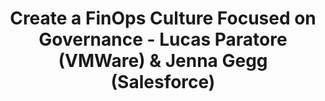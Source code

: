 ---
title: Create a FinOps Culture Focused on Governance - Lucas Paratore (VMWare) & Jenna Gegg (Salesforce)
description: This session, sponsored by VMware (CloudHealth), covered the types of policies that can be created, motivational tactics for enforcing governance, and how to progress from governance alerting to governance automation.
date-added: Nov 2022
type: Video
source: Foundation Contribution
label: FinOps X
link: https://www.youtube.com/watch?v=wiqCovCttOc&list=PLUSCToibAswmu2V2rbm3ZjTLw3OZ9F2SB&index=18
framework-capabilities:
  - capability_policy-governance
  - capability_decision-accountability-structure
framework-persona:
  - finance
  - product
  - engineering
  - practitioner
framework-maturity:
  - walk
  - crawl
  - run
cloud-provider:
  - AWS
  - Azure
  - GCP
permalink: /resources/not-here/
weight: 30
listing: true
---